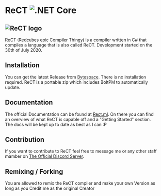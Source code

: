 # ReCT ![.NET Core](https://github.com/RedCubeDev-ByteSpace/ReCT/workflows/.NET%20Core/badge.svg)
![ReCT logo](https://bytespace.tk/Resources/rectghbanner.png)
---
ReCT (Redcubes epic Compiler Thingy) is a compiler written in C# that compiles a language that is also called ReCT. Development started on the 30th of July 2020.


## Installation
You can get the latest Release from [Bytespace](https://bytespace.tk/rect).
There is no installation required. ReCT is a portable zip which includes BoltPM to automatically update.


## Documentation
The official Documentation can be found at [Rect.ml](http://rect.ml/). On there you can find an overview of what ReCT is capable off and a "Getting Started" section.
The docs will be kept up to date as best as I can :P


## Contribution
If you want to contribute to ReCT feel free to message me or any other staff mamber on [The Official Discord Server](https://discord.gg/5AUrqq9).


## Remixing / Forking
You are allowed to remix the ReCT compiler and make your own Version as long as you Credit me as the original Creator
